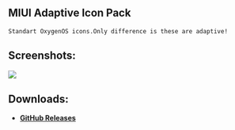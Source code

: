 ## MIUI Adaptive Icon Pack
    Standart OxygenOS icons.Only difference is these are adaptive!

## Screenshots:
![](https://3.bp.blogspot.com/-VSKXdMlHjrs/XLpE_neaXCI/AAAAAAAAE8s/9GCf5E-95VMOjVb4KwTSvV-hPTJcMMVegCLcBGAs/s1600/oneplus.png)

## Downloads:
- **[GitHub Releases](https://github.com/osmanonurkoc/OnePlusAdaptive/releases)**
